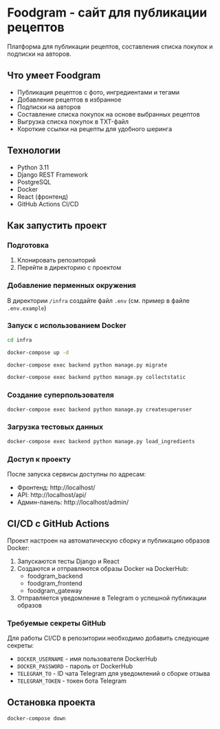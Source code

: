 # Foodgram - сайт для публикации рецептов

Платформа для публикации рецептов, составления списка покупок и подписки на авторов.

## Что умеет Foodgram

- Публикация рецептов с фото, ингредиентами и тегами
- Добавление рецептов в избранное
- Подписки на авторов
- Составление списка покупок на основе выбранных рецептов
- Выгрузка списка покупок в TXT-файл
- Короткие ссылки на рецепты для удобного шеринга

## Технологии

- Python 3.11
- Django REST Framework
- PostgreSQL
- Docker
- React (фронтенд)
- GitHub Actions CI/CD

## Как запустить проект

### Подготовка

1. Клонировать репозиторий
2. Перейти в директорию с проектом

### Добавление перменных окружения

В директории `/infra` создайте файл `.env` (см. пример в файле `.env.example`)

### Запуск с использованием Docker

```bash
cd infra

docker-compose up -d

docker-compose exec backend python manage.py migrate

docker-compose exec backend python manage.py collectstatic
```

### Создание суперпользователя

```bash
docker-compose exec backend python manage.py createsuperuser
```

### Загрузка тестовых данных

```bash
docker-compose exec backend python manage.py load_ingredients
```

### Доступ к проекту

После запуска сервисы доступны по адресам:
- Фронтенд: http://localhost/
- API: http://localhost/api/
- Админ-панель: http://localhost/admin/

## CI/CD с GitHub Actions

Проект настроен на автоматическую сборку и публикацию образов Docker:

1. Запускаются тесты Django и React
2. Создаются и отправляются образы Docker на DockerHub:
   - foodgram_backend
   - foodgram_frontend
   - foodgram_gateway
3. Отправляется уведомление в Telegram о успешной публикации образов

### Требуемые секреты GitHub

Для работы CI/CD в репозитории необходимо добавить следующие секреты:
- `DOCKER_USERNAME` - имя пользователя DockerHub
- `DOCKER_PASSWORD` - пароль от DockerHub
- `TELEGRAM_TO` - ID чата Telegram для уведомлений о сборке отзыва
- `TELEGRAM_TOKEN` - токен бота Telegram

## Остановка проекта

```bash
docker-compose down
```

